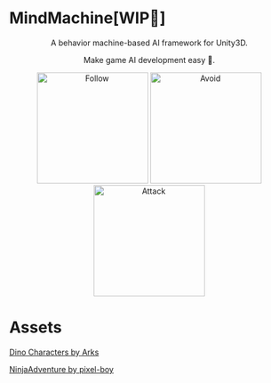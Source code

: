 # MindMachine[WIP🔨]

<p align="center">
A behavior machine-based AI framework for Unity3D.
</p>

<p align="center">
Make game AI development easy 🎉.
</p>

<p align="center">
    <img src="https://github.com/user-attachments/assets/329af344-8048-4eed-886e-3f0ef237ffa1" alt="Follow" style="width: 200px;"/>
    <img src="https://github.com/user-attachments/assets/97a91848-7604-4a30-8738-2b0e3f76ccf6" alt="Avoid" style="width: 200px;"/>
    <img src="https://github.com/user-attachments/assets/b37b649b-ef3d-4677-9432-f3a287cd6f42" alt="Attack" style="width: 200px;"/>
</p>

# Assets
[Dino Characters by Arks](https://twitter.com/ScissorMarks)
 
[NinjaAdventure by pixel-boy](https://github.com/pixel-boy/NinjaAdventure)

